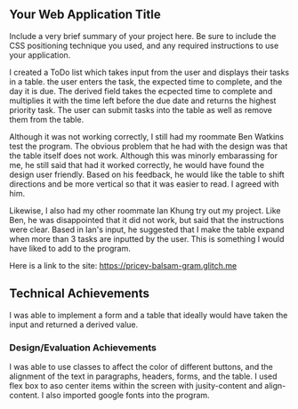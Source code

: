 

## Your Web Application Title
Include a very brief summary of your project here. Be sure to include the CSS positioning technique you used, and any required instructions to use your application.

I created a ToDo list which takes input from the user and displays their tasks in a table.
the user enters the task, the expected time to complete, and the day it is due. The derived field takes the
ecpected time to complete and multiplies it with the time left before the due date and returns the highest priority task. The user can submit tasks into the table as well as remove them from the table.

Although it was not working correctly, I still had my roommate Ben Watkins test the program. 
The obvious problem that he had with the design was that the table itself does not work. Although this was minorly embarassing for me, he still said that had it worked correctly, he would have found the design user friendly. Based on his feedback, he would like the table to shift directions and be more vertical so that it was easier to read. I agreed with him. 

Likewise, I also had my other roommate Ian Khung try out my project. Like Ben, he was disappointed that it did not work, but said that the instructions were clear. Based in Ian's input, he suggested that I make the table expand when more than 3 tasks are inputted by the user. This is something I would have liked to add to the program.

Here is a link to the site: 
https://pricey-balsam-gram.glitch.me

## Technical Achievements
I was able to implement a form and a table that ideally would have taken the input and returned a derived value. 

### Design/Evaluation Achievements
I was able to use classes to affect the color of different buttons, and the alignment of the text in paragraphs, headers, forms, and the table. I used flex box to aso center items within the screen with jusity-content and align-content. I also imported google fonts into the program. 
